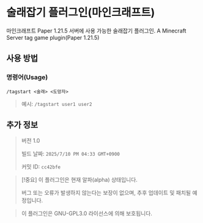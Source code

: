 # 술래잡기 플러그인(마인크래프트)
마인크래프트 Paper 1.21.5 서버에 사용 가능한 술래잡기 플러그인.
A Minecraft Server tag game plugin(Paper 1.21.5)

## 사용 방법
### 명령어(Usage)
`/tagstart <술래> <도망자>`
> 예시: `/tagstart user1 user2`

## 추가 정보
> 버전 1.0
> 
> 빌드 날짜: `2025/7/10 PM 04:33 GMT+0900`
> 
> 커밋 ID: `cc42bfe`
>

> [!중요]
> 이 플러그인은 현재 알파(alpha) 상태입니다.
>
> 버그 또는 오류가 발생하지 않는다는 보장이 없으며, 추후 업데이트 및 패치될 예정입니다.

> 이 플러그인은 GNU-GPL3.0 라이선스에 의해 보호됩니다.
